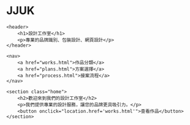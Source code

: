 # JJUK
<!DOCTYPE html>
<html lang="zh-TW">
<head>
    <meta charset="UTF-8">
    <meta name="viewport" content="width=device-width, initial-scale=1.0">
    <title>設計工作室</title>
    <link rel="stylesheet" href="style.css">
</head>
<body>

    <header>
        <h1>設計工作室</h1>
        <p>專業的品牌識別、包裝設計、網頁設計</p>
    </header>

    <nav>
        <a href="works.html">作品分類</a>
        <a href="plans.html">方案選擇</a>
        <a href="process.html">接案流程</a>
    </nav>

    <section class="home">
        <h2>歡迎來到我們的設計工作室</h2>
        <p>我們提供專業的設計服務，讓您的品牌更具吸引力。</p>
        <button onclick="location.href='works.html'">查看作品</button>
    </section>

</body>
</html>
